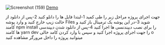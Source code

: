 ![Screenshot (159)](https://github.com/user-attachments/assets/2bc98d8c-e75f-4d1d-9478-af16547c75c3)
[Demo](https://data-table-ten-woad.vercel.app/)

جهت اجرای پروژه مراحل زیر را طی کمید
1-لبتدا فایل ها را دانلو کنید
2-پس از دانلود از حالت زیپ خارج کنید و وارد پوشه Files شوید
3-در این پوشه یک ترمینال باز کنید و کامند npm install را برای نصب دیپندنسی ها اجرا کنید
4-پس از دانلود شدن دیپندسی ها کامند yarn dev را جهت اجرای پروژه اجرا کنید و سپس با وارد کردن کامد خالی o میتوانبد پروژه را داخل مرورگر مشاهده کنید
